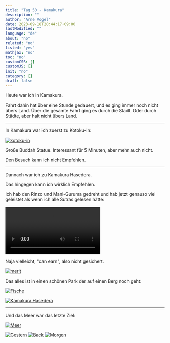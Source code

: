 ```yaml
---
title: "Tag 50 - Kamakura"
description: ""
author: "Arne Vogel"
date: 2023-09-18T20:44:17+09:00
lastModified: ""
language: "de"
about: "no"
related: "no"
listed: "yes"
mathjax: "no"
toc: "no"
customCSS: []
customJS: []
init: "no"
category: []
draft: false
---
```


Heute war ich in Kamakura.

Fahrt dahin hat über eine Stunde gedauert, und es ging immer noch nicht übers Land.
Über die gesamte Fahrt ging es durch die Stadt.
Oder durch Städte, aber halt nicht übers Land.

---

In Kamakura war ich zuerst zu Kotoku-in:

[![kotoku-in](kotoku-in-small.jpg)](kotoku-in.jpg)

Große Buddah Statue. Interessant für 5 Minuten, aber mehr auch nicht.

Den Besuch kann ich nicht Empfehlen.

---

Dannach war ich zu Kamakura Hasedera.

Das hingegen kann ich wirklich Empfehlen.

Ich hab den Rinzo und Mani-Guruma gedreht und hab jetzt genauso viel geleistet als wenn ich alle Sutras gelesen hätte:

<video controls src="rinzo.mp4"></video>

Naja vielleicht, "can earn", also nicht gesichert.

[![merit](merit-small.jpg)](merit.jpg)

Das alles ist in einen schönen Park der auf einen Berg noch geht:

[![Fische](fisch-small.jpg)](fisch.jpg)

[![Kamakura Hasedera](Kamakura-Hasedera-small.jpg)](Kamakura-Hasedera.jpg)

---

Und das Meer war das letzte Ziel:

[![Meer](meer-small.jpg)](meer.jpg)


[![Gestern](../left.png)](../tag-49) [![Back](../back.png)](..) [![Morgen](../right.png)](../tag-51)
